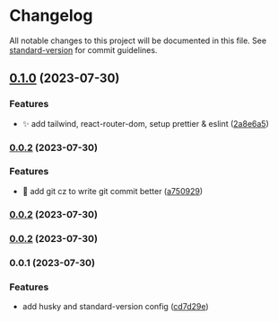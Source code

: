 # Changelog

All notable changes to this project will be documented in this file. See [standard-version](https://github.com/conventional-changelog/standard-version) for commit guidelines.

## [0.1.0](https://github.com/badawi1713/intilink-dashboard/compare/v0.0.2...v0.1.0) (2023-07-30)

### Features

- ✨ add tailwind, react-router-dom, setup prettier & eslint ([2a8e6a5](https://github.com/badawi1713/intilink-dashboard/commit/2a8e6a53c8c949e97fd1a3828c107d09fc7de2a3))

### [0.0.2](https://github.com/badawi1713/intilink-dashboard/compare/v0.0.1...v0.0.2) (2023-07-30)

### Features

- 🎸 add git cz to write git commit better ([a750929](https://github.com/badawi1713/intilink-dashboard/commit/a7509299d0c9b01dc4c44362080f2313991eec61))

### [0.0.2](https://github.com/badawi1713/intilink-dashboard/compare/v0.0.1...v0.0.2) (2023-07-30)

### [0.0.2](https://github.com/badawi1713/intilink-dashboard/compare/v0.0.1...v0.0.2) (2023-07-30)

### 0.0.1 (2023-07-30)

### Features

- add husky and standard-version config ([cd7d29e](https://github.com/badawi1713/intilink-dashboard/commit/cd7d29ea572636b4f07963f3e1e3965ea114d2f6))
